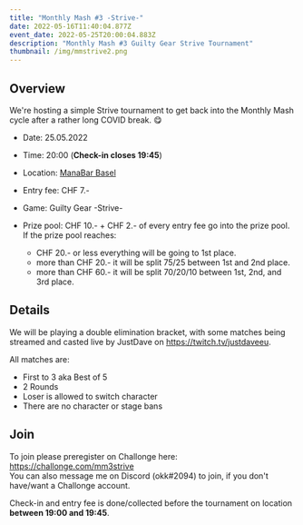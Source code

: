 ```yaml
---
title: "Monthly Mash #3 -Strive-"
date: 2022-05-16T11:40:04.877Z
event_date: 2022-05-25T20:00:04.883Z
description: "Monthly Mash #3 Guilty Gear Strive Tournament"
thumbnail: /img/mmstrive2.png
---
```

## Overview

We're hosting a simple Strive tournament to get back into the Monthly Mash cycle after a rather long COVID break. 😋

* Date: 25.05.2022
* Time: 20:00 (**Check-in closes 19:45**)
* Location: [ManaBar Basel](https://manabar.ch/)
* Entry fee: CHF 7.-
* Game: Guilty Gear -Strive-
* Prize pool: CHF 10.- + CHF 2.- of every entry fee go into the prize pool. \
  If the prize pool reaches:

  * CHF 20.- or less everything will be going to 1st place. 
  * more than CHF 20.- it will be split 75/25 between 1st and 2nd place.
  * more than CHF 60.- it will be split 70/20/10 between 1st, 2nd, and 3rd place.

## Details

We will be playing a double elimination bracket, with some matches being streamed and casted live by JustDave on <https://twitch.tv/justdaveeu>.

All matches are:

* First to 3 aka Best of 5
* 2 Rounds
* Loser is allowed to switch character
* There are no character or stage bans

## Join

To join please preregister on Challonge here: <https://challonge.com/mm3strive>\
You can also message me on Discord (okk#2094) to join, if you don't have/want a Challonge account.

Check-in and entry fee is done/collected before the tournament on location **between 19:00 and 19:45**.